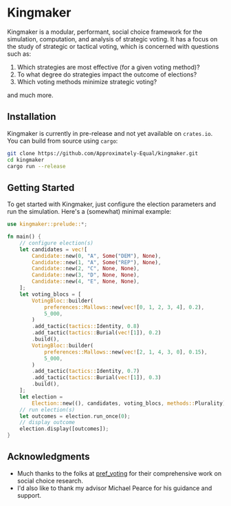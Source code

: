 # Kingmaker

Kingmaker is a modular, performant, social choice framework for the simulation, computation, and analysis of strategic voting. It has a focus on the study of strategic or tactical voting, which is concerned with questions such as:

1. Which strategies are most effective (for a given voting method)?
2. To what degree do strategies impact the outcome of elections?
3. Which voting methods minimize strategic voting?

and much more.

## Installation

Kingmaker is currently in pre-release and not yet available on `crates.io`. You can build from source using `cargo`:

```sh
git clone https://github.com/Approximately-Equal/kingmaker.git
cd kingmaker
cargo run --release
```

## Getting Started

To get started with Kingmaker, just configure the election parameters and run the simulation. Here's a (somewhat) minimal example:

```rust
use kingmaker::prelude::*;

fn main() {
    // configure election(s)
    let candidates = vec![
        Candidate::new(0, "A", Some("DEM"), None),
        Candidate::new(1, "A", Some("REP"), None),
        Candidate::new(2, "C", None, None),
        Candidate::new(3, "D", None, None),
        Candidate::new(4, "E", None, None),
    ];
    let voting_blocs = [
        VotingBloc::builder(
            preferences::Mallows::new(vec![0, 1, 2, 3, 4], 0.2),
            5_000,
        )
        .add_tactic(tactics::Identity, 0.8)
        .add_tactic(tactics::Burial(vec![1]), 0.2)
        .build(),
        VotingBloc::builder(
            preferences::Mallows::new(vec![2, 1, 4, 3, 0], 0.15),
            5_000,
        )
        .add_tactic(tactics::Identity, 0.7)
        .add_tactic(tactics::Burial(vec![1]), 0.3)
        .build(),
    ];
    let election =
        Election::new((), candidates, voting_blocs, methods::Plurality);
    // run election(s)
    let outcomes = election.run_once(0);
    // display outcome
    election.display([outcomes]);
}
```

## Acknowledgments

- Much thanks to the folks at [pref_voting](https://github.com/voting-tools/pref_voting) for their comprehensive work on social choice research.
- I'd also like to thank my advisor Michael Pearce for his guidance and support.
